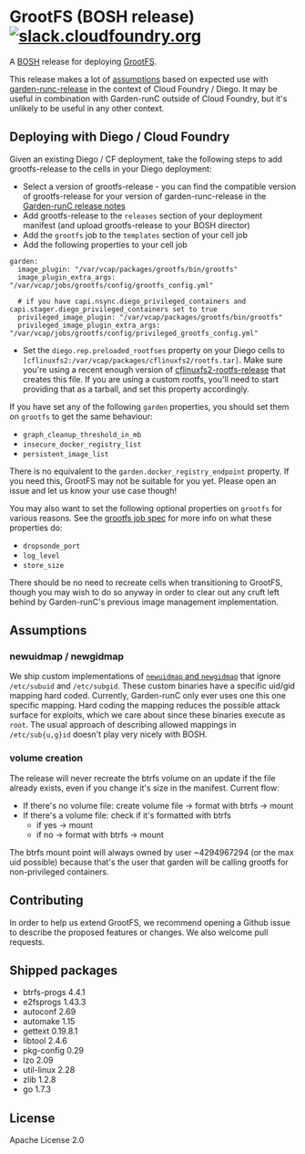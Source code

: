 # GrootFS (BOSH release) [![slack.cloudfoundry.org](https://slack.cloudfoundry.org/badge.svg)](https://slack.cloudfoundry.org)

A [BOSH](http://docs.cloudfoundry.org/bosh/) release for deploying
[GrootFS](https://github.com/cloudfoundry/grootfs).

This release makes a lot of [assumptions](#assumptions) based on expected use
with [garden-runc-release](https://github.com/cloudfoundry/garden-runc-release)
in the context of Cloud Foundry / Diego. It may be useful in combination with
Garden-runC outside of Cloud Foundry, but it's unlikely to be useful in any
other context.

## Deploying with Diego / Cloud Foundry

Given an existing Diego / CF deployment, take the following steps to add
grootfs-release to the cells in your Diego deployment:

* Select a version of grootfs-release - you can find the compatible version of
   grootfs-release for your version of garden-runc-release in the [Garden-runC
   release notes](https://github.com/cloudfoundry/garden-runc-release/releases)
* Add grootfs-release to the `releases` section of your deployment manifest
   (and upload grootfs-release to your BOSH director)
* Add the `grootfs` job to the `templates` section of your cell job
* Add the following properties to your cell job
```
garden:
  image_plugin: "/var/vcap/packages/grootfs/bin/grootfs"
  image_plugin_extra_args: "/var/vcap/jobs/grootfs/config/grootfs_config.yml"

  # if you have capi.nsync.diego_privileged_containers and capi.stager.diego_privileged_containers set to true
  privileged_image_plugin: "/var/vcap/packages/grootfs/bin/grootfs"
  privileged_image_plugin_extra_args: "/var/vcap/jobs/grootfs/config/privileged_grootfs_config.yml"
```
* Set the `diego.rep.preloaded_rootfses` property on your Diego cells to
  `[cflinuxfs2:/var/vcap/packages/cflinuxfs2/rootfs.tar]`. Make sure you're
  using a recent enough version of
  [cflinuxfs2-rootfs-release](https://github.com/cloudfoundry/cflinuxfs2-rootfs-release)
  that creates this file. If you are using a custom rootfs, you'll need to start
  providing that as a tarball, and set this property accordingly.

If you have set any of the following `garden` properties, you should set them on
`grootfs` to get the same behaviour:
- `graph_cleanup_threshold_in_mb`
- `insecure_docker_registry_list`
- `persistent_image_list`

There is no equivalent to the `garden.docker_registry_endpoint` property. If you
need this, GrootFS may not be suitable for you yet. Please open an issue and let
us know your use case though!

You may also want to set the following optional properties on `grootfs` for
various reasons. See the [grootfs job spec](jobs/grootfs/spec) for more info on
what these properties do:
- `dropsonde_port`
- `log_level`
- `store_size`

There should be no need to recreate cells when transitioning to GrootFS, though
you may wish to do so anyway in order to clear out any cruft left behind by
Garden-runC's previous image management implementation.

## Assumptions

### newuidmap / newgidmap

We ship custom implementations of [`newuidmap` and
`newgidmap`](https://github.com/cloudfoundry/idmapper) that ignore `/etc/subuid`
and `/etc/subgid`. These custom binaries have a specific uid/gid mapping hard
coded. Currently, Garden-runC only ever uses one this one specific mapping.
Hard coding the mapping reduces the possible attack surface for exploits, which
we care about since these binaries execute as `root`. The usual approach of
describing allowed mappings in `/etc/sub{u,g}id` doesn't play very nicely with
BOSH.

### volume creation

The release will never recreate the btrfs volume on an update if the file
already exists, even if you change it's size in the manifest. Current flow:

* If there's no volume file: create volume file -> format with btrfs -> mount
* If there's a volume file: check if it's formatted with btrfs
  * if yes -> mount
  * if no -> format with btrfs -> mount

The btrfs mount point will always owned by user ~4294967294 (or the max uid
possible) because that's the user that garden will be calling grootfs for
non-privileged containers.

## Contributing

In order to help us extend GrootFS, we recommend opening a Github issue to
describe the proposed features or changes. We also welcome pull requests.

## Shipped packages

* btrfs-progs 4.4.1
* e2fsprogs 1.43.3
* autoconf 2.69
* automake 1.15
* gettext 0.19.8.1
* libtool 2.4.6
* pkg-config 0.29
* lzo 2.09
* util-linux 2.28
* zlib 1.2.8
* go 1.7.3

## License

Apache License 2.0
